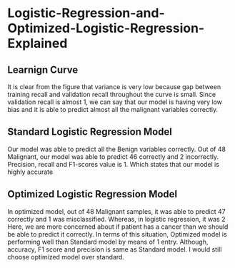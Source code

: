 # Logistic-Regression-and-Optimized-Logistic-Regression-Explained


## Learnign Curve
It is clear from the figure that variance is very low because gap between training recall and validation recall throughout the curve is small.
Since validation recall is almost 1, we can say that our model is having very low bias and it is able to predict almost all the malignant variables correctly.

## Standard Logistic Regression Model
Our model was able to predict all the Benign variables correctly.
Out of 48 Malignant, our model was able to predict 46 correctly and 2 incorrectly.
Precision, recall and F1-scores value is 1.
Which states that our model is highly accurate

## Optimized Logistic Regression Model

In optimized model, out of 48 Malignant samples, it was able to predict 47 correctly and 1 was misclassified. 
Whereas, in logistic regression, it was 2
Here, we are more concerned about if patient has a cancer than we should be able to predict it correctly. In terms of this situation, Optimized model is performing well than Standard model by means of 1 entry. 
Although, accuracy, F1 score and precision is same as Standard model. I would still choose optimized model over standard.


